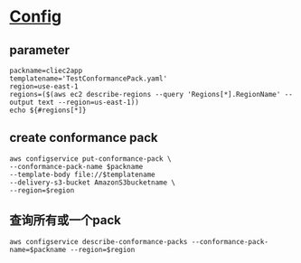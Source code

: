 # [Config](https://awscli.amazonaws.com/v2/documentation/api/latest/reference/configservice/put-conformance-pack.html)

## parameter
```
packname=cliec2app
templatename='TestConformancePack.yaml'
region=use-east-1
regions=($(aws ec2 describe-regions --query 'Regions[*].RegionName' --output text --region=us-east-1))
echo ${#regions[*]}
```

## create conformance pack
```
aws configservice put-conformance-pack \
--conformance-pack-name $packname
--template-body file://$templatename
--delivery-s3-bucket AmazonS3bucketname \
--region=$region
```
## 查询所有或一个pack
```
aws configservice describe-conformance-packs --conformance-pack-name=$packname --region=$region
```

